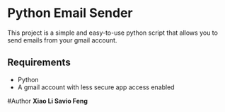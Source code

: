 # Python Email Sender
This project is a simple and easy-to-use python script that allows you to send emails from your gmail account.


## Requirements

- Python 
- A gmail account with less secure app access enabled

#Author
<b>Xiao Li Savio Feng</b>

